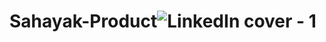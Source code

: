 # Sahayak-Product![LinkedIn cover - 1](https://user-images.githubusercontent.com/76803084/180267037-ed8fa47f-d2f8-4370-8237-a1e3cca8db81.png)
